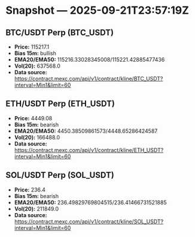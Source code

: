 # Snapshot — 2025-09-21T23:57:19Z

## BTC/USDT Perp (BTC_USDT)
- **Price:** 115217.1
- **Bias 15m:** bullish
- **EMA20/EMA50:** 115216.33028345008/115221.42885477436
- **Vol(20):** 637568.0
- **Data source:** https://contract.mexc.com/api/v1/contract/kline/BTC_USDT?interval=Min1&limit=60

## ETH/USDT Perp (ETH_USDT)
- **Price:** 4449.08
- **Bias 15m:** bearish
- **EMA20/EMA50:** 4450.38509861573/4448.65286424587
- **Vol(20):** 166488.0
- **Data source:** https://contract.mexc.com/api/v1/contract/kline/ETH_USDT?interval=Min1&limit=60

## SOL/USDT Perp (SOL_USDT)
- **Price:** 236.4
- **Bias 15m:** bearish
- **EMA20/EMA50:** 236.49829769804515/236.41466731521885
- **Vol(20):** 211849.0
- **Data source:** https://contract.mexc.com/api/v1/contract/kline/SOL_USDT?interval=Min1&limit=60
